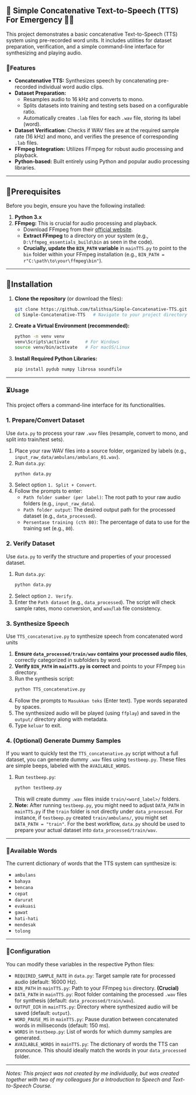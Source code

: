 ## 📢 Simple Concatenative Text-to-Speech (TTS) For Emergency 🚨✨
This project demonstrates a basic concatenative Text-to-Speech (TTS) system using pre-recorded word units. It includes utilities for dataset preparation, verification, and a simple command-line interface for synthesizing and playing audio.

### 🔎Features
  * **Concatenative TTS:** Synthesizes speech by concatenating pre-recorded individual word audio clips.
  * **Dataset Preparation:**
      * Resamples audio to 16 kHz and converts to mono.
      * Splits datasets into training and testing sets based on a configurable ratio.
      * Automatically creates `.lab` files for each `.wav` file, storing its label (word).
  * **Dataset Verification:** Checks if WAV files are at the required sample rate (16 kHz) and mono, and verifies the presence of corresponding `.lab` files.
  * **FFmpeg Integration:** Utilizes FFmpeg for robust audio processing and playback.
  * **Python-based:** Built entirely using Python and popular audio processing libraries.

-----
## 🚧Prerequisites
Before you begin, ensure you have the following installed:
1.  **Python 3.x**
2.  **FFmpeg:** This is crucial for audio processing and playback.
      * Download FFmpeg from their [official website](https://ffmpeg.org/download.html).
      * **Extract FFmpeg** to a directory on your system (e.g., `D:\ffmpeg_essentials_build\bin` as seen in the code).
      * **Crucially, update the `BIN_PATH` variable** in `mainTTS.py` to point to the `bin` folder within your FFmpeg installation (e.g., `BIN_PATH = r"C:\path\to\your\ffmpeg\bin"`).

-----
## 🎯Installation
1.  **Clone the repository** (or download the files):
    ```bash
    git clone https://github.com/talithsa/Simple-Concatenative-TTS.git
    cd Simple-Concatenative-TTS   # Navigate to your project directory
    ```
2.  **Create a Virtual Environment (recommended):**
    ```bash
    python -m venv venv
    venv\Scripts\activate      # For Windows
    source venv/bin/activate   # For macOS/Linux
    ```
3.  **Install Required Python Libraries:**
    ```bash
    pip install pydub numpy librosa soundfile
    ```

-----
### ⏳Usage
This project offers a command-line interface for its functionalities.

### 1\. Prepare/Convert Dataset
Use `data.py` to process your raw `.wav` files (resample, convert to mono, and split into train/test sets).
1.  Place your raw WAV files into a source folder, organized by labels (e.g., `input_raw_data/ambulans/ambulans_01.wav`).
2.  Run `data.py`:
    ```bash
    python data.py
    ```
3.  Select option `1. Split + Convert`.
4.  Follow the prompts to enter:
      * `Path folder sumber (per label)`: The root path to your raw audio folders (e.g., `input_raw_data`).
      * `Path folder output`: The desired output path for the processed dataset (e.g., `data_processed`).
      * `Persentase training (cth 80)`: The percentage of data to use for the training set (e.g., `80`).
  
### 2\. Verify Dataset
Use `data.py` to verify the structure and properties of your processed dataset.
1.  Run `data.py`:
    ```bash
    python data.py
    ```
2.  Select option `2. Verify`.
3.  Enter the `Path dataset` (e.g., `data_processed`). The script will check sample rates, mono conversion, and `wav`/`lab` file consistency.
   
### 3\. Synthesize Speech
Use `TTS_concatenative.py` to synthesize speech from concatenated word units
1.  **Ensure `data_processed/train/wav` contains your processed audio files**, correctly categorized in subfolders by word.
2.  **Verify `BIN_PATH` in `mainTTS.py` is correct** and points to your FFmpeg `bin` directory.
3.  Run the synthesis script:
    ```bash
    python TTS_concatenative.py
    ```
4.  Follow the prompts to `Masukkan teks` (Enter text). Type words separated by spaces.
5.  The synthesized audio will be played (using `ffplay`) and saved in the `output/` directory along with metadata.
6.  Type `keluar` to exit.

### 4\. (Optional) Generate Dummy Samples
If you want to quickly test the `TTS_concatenative.py` script without a full dataset, you can generate dummy `.wav` files using `testbeep.py`. These files are simple beeps, labeled with the `AVAILABLE_WORDS`.
1.  Run `testbeep.py`:
    ```bash
    python testbeep.py
    ```
    This will create dummy `.wav` files inside `train/<word_label>/` folders.
2.  **Note:** After running `testbeep.py`, you might need to adjust `DATA_PATH` in `mainTTS.py` if the `train` folder is not directly under `data_processed`. For instance, if `testbeep.py` created `train/ambulans/`, you might set `DATA_PATH = "train"`. For the best workflow, `data.py` should be used to prepare your actual dataset into `data_processed/train/wav`.

-----
### 🔡Available Words
The current dictionary of words that the TTS system can synthesize is:
  * `ambulans`
  * `bahaya`
  * `bencana`
  * `cepat`
  * `darurat`
  * `evakuasi`
  * `gawat`
  * `hati-hati`
  * `mendesak`
  * `tolong`

-----
### 📌Configuration
You can modify these variables in the respective Python files:
  * `REQUIRED_SAMPLE_RATE` in `data.py`: Target sample rate for processed audio (default: 16000 Hz).
  * `BIN_PATH` in `mainTTS.py`: Path to your FFmpeg `bin` directory. **(Crucial)**
  * `DATA_PATH` in `mainTTS.py`: Root folder containing the processed `.wav` files for synthesis (default: `data_processed/train/wav`).
  * `OUTPUT_DIR` in `mainTTS.py`: Directory where synthesized audio will be saved (default: `output`).
  * `WORD_PAUSE_MS` in `mainTTS.py`: Pause duration between concatenated words in milliseconds (default: 150 ms).
  * `WORDS` in `testbeep.py`: List of words for which dummy samples are generated.
  * `AVAILABLE_WORDS` in `mainTTS.py`: The dictionary of words the TTS can pronounce. This should ideally match the words in your `data_processed` folder.
-----

*Notes: This project was not created by me individually, but was created together with two of my colleagues for a Introduction to Speech and Text-to-Speech Course.*
